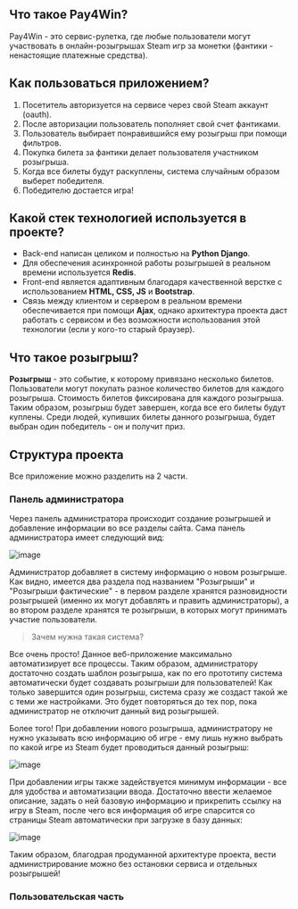 ## Что такое Pay4Win?
Pay4Win - это сервис-рулетка, где любые пользователи могут участвовать в онлайн-розыгрышах Steam игр за монетки (фантики - ненастоящие платежные средства).

## Как пользоваться приложением?
1. Посетитель авторизуется на сервисе через свой Steam аккаунт (oauth).
2. После авторизации пользователь пополняет свой счет фантиками.
3. Пользователь выбирает понравившийся ему розыгрыш при помощи фильтров.
4. Покупка билета за фантики делает пользователя участником розыгрыша.
5. Когда все билеты будут раскуплены, система случайным образом выберет победителя.
6. Победителю достается игра!

## Какой стек технологией используется в проекте?
- Back-end написан целиком и полностью на **Python Django**.
- Для обеспечения асинхронной работы розыгрышей в реальном времени используется **Redis**.
- Front-end является адаптивным благодаря качественной верстке с использованием **HTML, CSS, JS** и **Bootstrap**.
- Связь между клиентом и сервером в реальном времени обеспечивается при помощи **Ajax**, однако архитектура проекта
даст работать с сервисом и без возможности использования этой технологии (если у кого-то старый браузер).

## Что такое розыгрыш?
**Розыгрыш** - это событие, к которому привязано несколько билетов. Пользователи могут покупать разное количество билетов для каждого розыгрыша. Стоимость билетов фиксирована для каждого розыгрыша. Таким образом, розыгрыш будет завершен, когда все его билеты будут куплены. Среди людей, купивших билеты данного розыгрыша, будет выбран один победитель - он и получит приз.

## Структура проекта
Все приложение можно разделить на 2 части.
### Панель администратора
Через панель администратора происходит создание розыгрышей и добавление информации во все разделы сайта. Сама панель администратора имеет следующий
вид:

![image](https://user-images.githubusercontent.com/67606335/178316707-813e5062-0c1c-455c-90ed-3f221c2ba9fd.png)

Администратор добавляет в систему информацию о новом розыгрыше. Как видно, имеется два раздела под названием "Розыгрыши" и "Розыгрыши фактические" - в первом разделе хранятся разновидности розыгрышей (именно их могут добавлять и править администраторы), а во втором разделе хранятся те розыгрыши, в которых могут принимать участие пользователи.
> Зачем нужна такая система?

Все очень просто!
Данное веб-приложение максимально автоматизирует все процессы. Таким образом, администратору достаточно создать шаблон розыгрыша, как по его прототипу система автоматически будет создавать розыгрыши для пользователей! Как только завершится один розыгрыш, система сразу же создаст такой же с теми же настройками. Это будет повторяться до тех пор, пока администратор не отключит данный вид розыгрышей.

Более того! При добавлении нового розыгрыша, администратору не нужно указывать всю информацию об игре - ему лишь нужно выбрать по какой игре из Steam будет проводиться данный розыгрыш:

![image](https://user-images.githubusercontent.com/67606335/178319562-5065b217-05ca-45fc-94cf-ab0b1578ddc3.png)

При добавлении игры также задействуется минимум информации - все для удобства и автоматизации ввода. Достаточно ввести желаемое описание, задать о ней базовую информацию и прикрепить ссылку на игру в Steam, после чего вся информация об игре спарсится со страницы Steam автоматически при загрузке в базу данных:

![image](https://user-images.githubusercontent.com/67606335/178320045-19bf2238-c3c5-4228-833c-cc8bb7b2b1cb.png)

Таким образом, благодрая продуманной архитектуре проекта, вести администрирование можно без остановки сервиса и отдельных розыгрышей!

### Пользовательская часть
